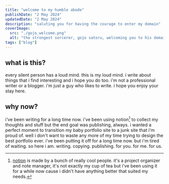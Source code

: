 ```yaml
---
title: "welcome to my humble abode"
publishDate: "2 May 2024"
updatedDate: "2 May 2024"
description: "saluting you for having the courage to enter my domain"
coverImage:
  src: "./gojo_welcome.png"
  alt: "the strongest sorcerer, gojo satoru, welcoming you to his domain"
tags: ["blog"]
---
```


## what is this?

every silent person has a loud mind. this is my loud mind. i write about things that i find interesting and i hope you do too. i'm not a professional writer or a blogger. i'm just a guy who likes to write. i hope you enjoy your stay here.

## why now?

i've been writing for a long time now. i've been using notion[^1] to collect my thoughts and stuff but the end goal was publishing, always. i wanted a perfect moment to transition my baby portfolio site to a junk site that i'm proud of. well i don't want to waste any more of my time trying to design the best portfolio ever. i've been putting it off for a long time now. but i'm tired of waiting. so here i am. writing. copying. publishing. for you. for me. for us.

[^1]: [notion](https://www.notion.so/) is made by a bunch of really cool people. it's a project organizer and note manager, it's not exactly my cup of tea but i've been using it for a while now cause i didn't have anything better that suited my needs.
